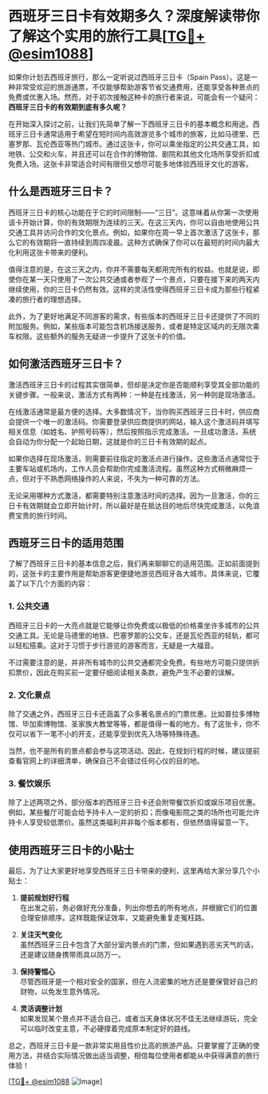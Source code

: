 # 西班牙三日卡有效期多久？深度解读带你了解这个实用的旅行工具[[TG💪+ @esim1088](https://t.me/s/esim1088)]

如果你计划去西班牙旅行，那么一定听说过西班牙三日卡（Spain Pass）。这是一种非常受欢迎的旅游通票，不仅能够帮助游客节省交通费用，还能享受各种景点的免费或优惠入场。然而，对于初次接触这种卡的旅行者来说，可能会有一个疑问：**西班牙三日卡的有效期到底有多久呢？**

在开始深入探讨之前，让我们先简单了解一下西班牙三日卡的基本概念和用途。西班牙三日卡通常适用于希望在短时间内高效游览多个城市的旅客，比如马德里、巴塞罗那、瓦伦西亚等热门城市。通过这张卡，你可以乘坐指定的公共交通工具，如地铁、公交和火车，并且还可以在合作的博物馆、剧院和其他文化场所享受折扣或免费入场。这张卡非常适合时间有限但又想尽可能多地体验西班牙文化的游客。

## **什么是西班牙三日卡？**

西班牙三日卡的核心功能在于它的时间限制——“三日”。这意味着从你第一次使用该卡开始计算，你的有效期限为连续的三天。在这三天内，你可以自由地使用公共交通工具并访问合作的文化景点。例如，如果你在周一早上首次激活了这张卡，那么它的有效期将一直持续到周四凌晨。这种方式确保了你可以在最短的时间内最大化利用这张卡带来的便利。

值得注意的是，在这三天之内，你并不需要每天都用完所有的权益。也就是说，即使你在某一天只使用了一次公共交通或者参观了一个景点，只要在接下来的两天内继续使用，你的三日卡仍然有效。这样的灵活性使得西班牙三日卡成为那些行程紧凑的旅行者的理想选择。

此外，为了更好地满足不同游客的需求，有些版本的西班牙三日卡还提供了不同的附加服务。例如，某些版本可能包含机场接送服务，或者是特定区域内的无限次乘车权限。这些额外的服务无疑进一步提升了这张卡的价值。

## **如何激活西班牙三日卡？**

激活西班牙三日卡的过程其实很简单，但却是决定你是否能顺利享受其全部功能的关键步骤。一般来说，激活方式有两种：一种是在线激活，另一种则是现场激活。

在线激活通常是最方便的选择。大多数情况下，当你购买西班牙三日卡时，供应商会提供一个唯一的激活码。你需要登录供应商提供的网站，输入这个激活码并填写相关信息（如姓名、护照号码等），然后按照指示完成激活。一旦成功激活，系统会自动为你分配一个起始日期，这就是你的三日卡有效期的起点。

如果你选择在现场激活，则需要前往指定的激活点进行操作。这些激活点通常位于主要车站或机场内，工作人员会帮助你完成激活流程。虽然这种方式稍微麻烦一点，但对于不熟悉网络操作的人来说，不失为一种可靠的方法。

无论采用哪种方式激活，都需要特别注意激活时间的选择。因为一旦激活，你的三日卡有效期就会立即开始计时，所以最好是在抵达目的地后尽快完成激活，以免浪费宝贵的旅行时间。

## **西班牙三日卡的适用范围**

了解了西班牙三日卡的基本信息之后，我们再来聊聊它的适用范围。正如前面提到的，这张卡的主要作用是帮助游客更便捷地游览西班牙各大城市。具体来说，它覆盖了以下几个方面的内容：

### **1. 公共交通**

西班牙三日卡的一大亮点就是它能够让你免费或以极低的价格乘坐许多城市的公共交通工具。无论是马德里的地铁、巴塞罗那的公交车，还是瓦伦西亚的轻轨，都可以轻松搭乘。这对于习惯于步行游览的游客而言，无疑是一大福音。

不过需要注意的是，并非所有城市的公共交通都完全免费。有些地方可能只提供折扣票价，因此在购买前一定要仔细阅读相关条款，避免产生不必要的误解。

### **2. 文化景点**

除了交通之外，西班牙三日卡还涵盖了众多著名景点的门票优惠。比如普拉多博物馆、毕加索博物馆、圣家族大教堂等等，都是值得一看的地方。有了这张卡，你不仅可以省下一笔不小的开支，还能享受到优先入场等特殊待遇。

当然，也不是所有的景点都会参与这项活动。因此，在规划行程的时候，建议提前查看官网上的详细清单，确保自己不会错过任何心仪的目的地。

### **3. 餐饮娱乐**

除了上述两项之外，部分版本的西班牙三日卡还会附带餐饮折扣或娱乐项目优惠。例如，某些餐厅可能会给予持卡人一定的折扣；而像电影院之类的场所也可能允许持卡人享受较低票价。虽然这类福利并非每个版本都有，但依然值得留意一下。

## **使用西班牙三日卡的小贴士**

最后，为了让大家更好地享受西班牙三日卡带来的便利，这里再给大家分享几个小贴士：

1. **提前规划好行程**  
   在出发之前，务必做好充分准备，列出你想去的所有地点，并根据它们的位置合理安排顺序。这样既能保证效率，又能避免重复走冤枉路。

2. **关注天气变化**  
   虽然西班牙三日卡包含了大部分室内景点的门票，但如果遇到恶劣天气的话，还是建议随身携带雨具以防万一。

3. **保持警惕心**  
   尽管西班牙是一个相对安全的国家，但在人流密集的地方还是要保管好自己的财物，以免发生意外情况。

4. **灵活调整计划**  
   如果发现某个景点并不适合自己，或者当天身体状况不佳无法继续游玩，完全可以临时改变主意，不必硬撑着完成原本制定好的路线。

总之，西班牙三日卡是一款非常实用且性价比高的旅游产品。只要掌握了正确的使用方法，并结合实际情况做出适当调整，相信每位使用者都能从中获得满意的旅行体验！

[[TG💪+ @esim1088](https://t.me/s/esim1088) ![Image](https://i.postimg.cc/4NQfJmqS/Snipaste-2025-05-13-00-14-12.png)]